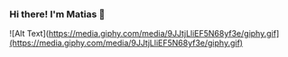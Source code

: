 ### Hi there! I'm Matias 👋

![Alt Text](https://media.giphy.com/media/9JJtjLliEF5N68yf3e/giphy.gif](https://media.giphy.com/media/9JJtjLliEF5N68yf3e/giphy.gif)

<!--
**mdds-ds/mdds-ds** is a ✨ _special_ ✨ repository because its `README.md` (this file) appears on your GitHub profile.

Here are some ideas to get you started:

- 🔭 I’m currently working on ...
- 🌱 I’m currently learning ...
- 👯 I’m looking to collaborate on ...
- 🤔 I’m looking for help with ...
- 💬 Ask me about ...
- 📫 How to reach me: ...
- 😄 Pronouns: ...
- ⚡ Fun fact: ...
-->

